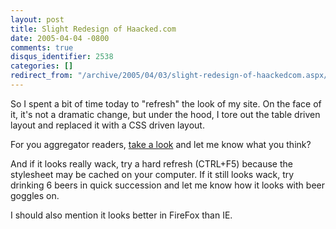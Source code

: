 ```yaml
---
layout: post
title: Slight Redesign of Haacked.com
date: 2005-04-04 -0800
comments: true
disqus_identifier: 2538
categories: []
redirect_from: "/archive/2005/04/03/slight-redesign-of-haackedcom.aspx/"
---
```


So I spent a bit of time today to "refresh" the look of my site. On the
face of it, it's not a dramatic change, but under the hood, I tore out
the table driven layout and replaced it with a CSS driven layout.

For you aggregator readers, [take a look](http://haacked.com/) and let
me know what you think?

And if it looks really wack, try a hard refresh (CTRL+F5) because the
stylesheet may be cached on your computer. If it still looks wack, try
drinking 6 beers in quick succession and let me know how it looks with
beer goggles on.

I should also mention it looks better in FireFox than IE.

